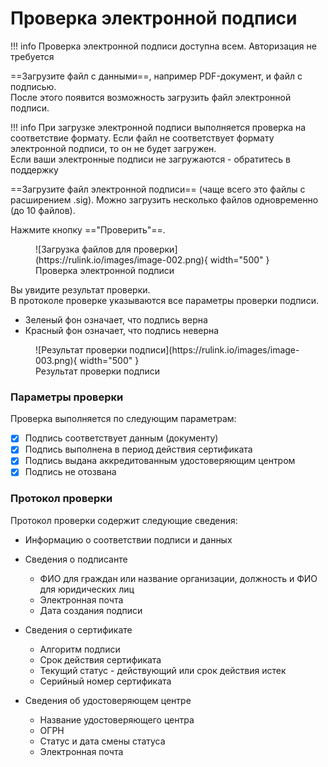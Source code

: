 ﻿# Проверка электронной подписи

!!! info 
    Проверка электронной подписи доступна всем. Авторизация не требуется

==Загрузите файл с данными==, например PDF-документ, и файл с подписью.  
После этого появится возможность загрузить файл электронной подписи.

!!! info
    При загрузке электронной подписи выполняется проверка на соответствие формату. Если файл не соответствует формату электронной подписи, то он не будет загружен.  
    Если ваши электронные подписи не загружаются - обратитесь в поддержку


==Загрузите файл электронной подписи== (чаще всего это файлы с расширением .sig). Можно загрузить несколько файлов одновременно (до 10 файлов).  

Нажмите кнопку =="Проверить"==.  

<figure markdown="span">
  ![Загрузка файлов для проверки](https://rulink.io/images/image-002.png){ width="500" }
  <figcaption>Проверка электронной подписи</figcaption>
</figure>

Вы увидите результат проверки.  
В протоколе проверке указываются все параметры проверки подписи.  
- Зеленый фон означает, что подпись верна
- Красный фон означает, что подпись неверна

<figure markdown="span">
  ![Результат проверки подписи](https://rulink.io/images/image-003.png){ width="500" }
  <figcaption>Результат проверки подписи</figcaption>
</figure>

### Параметры проверки
Проверка выполняется по следующим параметрам:  

- [x] Подпись соответствует данным (документу)
- [x] Подпись выполнена в период действия сертификата
- [x] Подпись выдана аккредитованным удостоверяющим центром
- [x] Подпись не отозвана

### Протокол проверки
Протокол проверки содержит следующие сведения:  

- Информацию о соответствии подписи и данных  
- Сведения о подписанте
    * ФИО для граждан или название организации, должность и ФИО для юридических лиц  
    * Электронная почта  
    * Дата создания подписи  

- Сведения о сертификате
    * Алгоритм подписи  
    * Срок действия сертификата  
    * Текущий статус - действующий или срок действия истек
    * Серийный номер сертификата

- Сведения об удостоверяющем центре 
    * Название удостоверяющего центра
    * ОГРН
    * Статус и дата смены статуса
    * Электронная почта